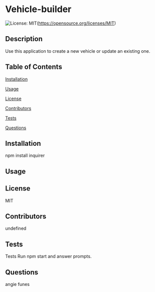 # Vehicle-builder

![License: MIT](https://img.shields.io/badge/License-MIT-yellow.svg)(https://opensource.org/licenses/MIT)
## Description
Use this application to create a new vehicle or update an existing one.

## Table of Contents 
[Installation](#installation)

[Usage](#usage)

[License](#license)

[Contributors](#contributors)

[Tests](#tests)

[Questions](#questions)

## Installation
npm install inquirer 

## Usage 

## License
MIT

## Contributors
undefined

## Tests
Tests Run npm start and answer prompts.
## Questions
angie funes
